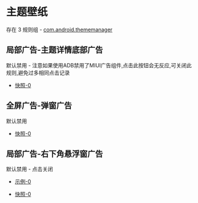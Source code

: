# 主题壁纸

存在 3 规则组 - [com.android.thememanager](/src/apps/com.android.thememanager.ts)

## 局部广告-主题详情底部广告

默认禁用 - 注意如果使用ADB禁用了MIUI广告组件,点击此按钮会无反应,可关闭此规则,避免过多相同点击记录

- [快照-0](https://i.gkd.li/i/13227330)

## 全屏广告-弹窗广告

默认禁用

- [快照-0](https://i.gkd.li/i/13215038)

## 局部广告-右下角悬浮窗广告

默认禁用 - 点击关闭

- [示例-0](https://m.gkd.li/57941037/41ff6d56-e583-4e6e-9fb3-4efafaeedbd5)

- [快照-0](https://i.gkd.li/i/14722559)
